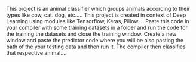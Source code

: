 This project is an animal classifier which groups animals according to their types like cow, cat. dog, etc..... This project is created in context of Deep Learning using modules like Tensorflow, Keras, Pillow.... Paste this code in your compiler with some training datasets in a folder and run the code for the training the datasets and close the training window. Create a new window and paste the predictor code where you will be also pasting the path of the your testing data and then run it. The compiler then classifies that respective animal....
